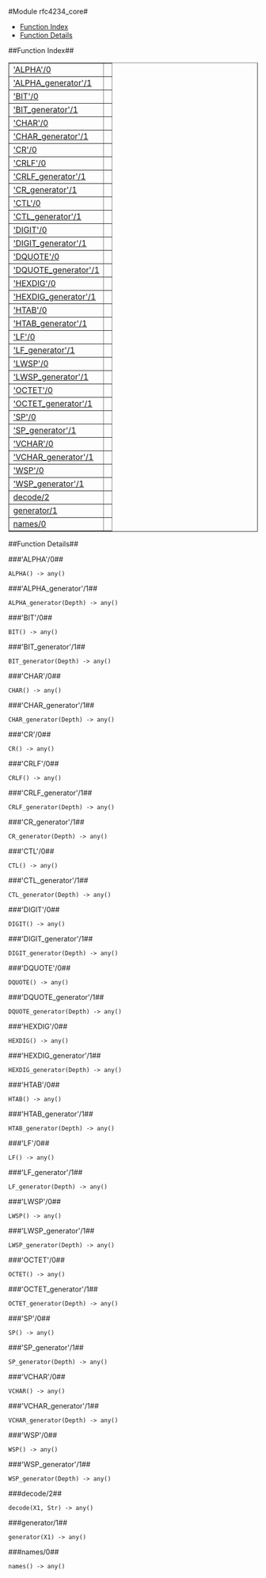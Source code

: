 

#Module rfc4234_core#
* [Function Index](#index)
* [Function Details](#functions)


<a name="index"></a>

##Function Index##


<table width="100%" border="1" cellspacing="0" cellpadding="2" summary="function index"><tr><td valign="top"><a href="#ALPHA-0">'ALPHA'/0</a></td><td></td></tr><tr><td valign="top"><a href="#ALPHA_generator-1">'ALPHA_generator'/1</a></td><td></td></tr><tr><td valign="top"><a href="#BIT-0">'BIT'/0</a></td><td></td></tr><tr><td valign="top"><a href="#BIT_generator-1">'BIT_generator'/1</a></td><td></td></tr><tr><td valign="top"><a href="#CHAR-0">'CHAR'/0</a></td><td></td></tr><tr><td valign="top"><a href="#CHAR_generator-1">'CHAR_generator'/1</a></td><td></td></tr><tr><td valign="top"><a href="#CR-0">'CR'/0</a></td><td></td></tr><tr><td valign="top"><a href="#CRLF-0">'CRLF'/0</a></td><td></td></tr><tr><td valign="top"><a href="#CRLF_generator-1">'CRLF_generator'/1</a></td><td></td></tr><tr><td valign="top"><a href="#CR_generator-1">'CR_generator'/1</a></td><td></td></tr><tr><td valign="top"><a href="#CTL-0">'CTL'/0</a></td><td></td></tr><tr><td valign="top"><a href="#CTL_generator-1">'CTL_generator'/1</a></td><td></td></tr><tr><td valign="top"><a href="#DIGIT-0">'DIGIT'/0</a></td><td></td></tr><tr><td valign="top"><a href="#DIGIT_generator-1">'DIGIT_generator'/1</a></td><td></td></tr><tr><td valign="top"><a href="#DQUOTE-0">'DQUOTE'/0</a></td><td></td></tr><tr><td valign="top"><a href="#DQUOTE_generator-1">'DQUOTE_generator'/1</a></td><td></td></tr><tr><td valign="top"><a href="#HEXDIG-0">'HEXDIG'/0</a></td><td></td></tr><tr><td valign="top"><a href="#HEXDIG_generator-1">'HEXDIG_generator'/1</a></td><td></td></tr><tr><td valign="top"><a href="#HTAB-0">'HTAB'/0</a></td><td></td></tr><tr><td valign="top"><a href="#HTAB_generator-1">'HTAB_generator'/1</a></td><td></td></tr><tr><td valign="top"><a href="#LF-0">'LF'/0</a></td><td></td></tr><tr><td valign="top"><a href="#LF_generator-1">'LF_generator'/1</a></td><td></td></tr><tr><td valign="top"><a href="#LWSP-0">'LWSP'/0</a></td><td></td></tr><tr><td valign="top"><a href="#LWSP_generator-1">'LWSP_generator'/1</a></td><td></td></tr><tr><td valign="top"><a href="#OCTET-0">'OCTET'/0</a></td><td></td></tr><tr><td valign="top"><a href="#OCTET_generator-1">'OCTET_generator'/1</a></td><td></td></tr><tr><td valign="top"><a href="#SP-0">'SP'/0</a></td><td></td></tr><tr><td valign="top"><a href="#SP_generator-1">'SP_generator'/1</a></td><td></td></tr><tr><td valign="top"><a href="#VCHAR-0">'VCHAR'/0</a></td><td></td></tr><tr><td valign="top"><a href="#VCHAR_generator-1">'VCHAR_generator'/1</a></td><td></td></tr><tr><td valign="top"><a href="#WSP-0">'WSP'/0</a></td><td></td></tr><tr><td valign="top"><a href="#WSP_generator-1">'WSP_generator'/1</a></td><td></td></tr><tr><td valign="top"><a href="#decode-2">decode/2</a></td><td></td></tr><tr><td valign="top"><a href="#generator-1">generator/1</a></td><td></td></tr><tr><td valign="top"><a href="#names-0">names/0</a></td><td></td></tr></table>


<a name="functions"></a>

##Function Details##

<a name="ALPHA-0"></a>

###'ALPHA'/0##


`ALPHA() -> any()`

<a name="ALPHA_generator-1"></a>

###'ALPHA_generator'/1##


`ALPHA_generator(Depth) -> any()`

<a name="BIT-0"></a>

###'BIT'/0##


`BIT() -> any()`

<a name="BIT_generator-1"></a>

###'BIT_generator'/1##


`BIT_generator(Depth) -> any()`

<a name="CHAR-0"></a>

###'CHAR'/0##


`CHAR() -> any()`

<a name="CHAR_generator-1"></a>

###'CHAR_generator'/1##


`CHAR_generator(Depth) -> any()`

<a name="CR-0"></a>

###'CR'/0##


`CR() -> any()`

<a name="CRLF-0"></a>

###'CRLF'/0##


`CRLF() -> any()`

<a name="CRLF_generator-1"></a>

###'CRLF_generator'/1##


`CRLF_generator(Depth) -> any()`

<a name="CR_generator-1"></a>

###'CR_generator'/1##


`CR_generator(Depth) -> any()`

<a name="CTL-0"></a>

###'CTL'/0##


`CTL() -> any()`

<a name="CTL_generator-1"></a>

###'CTL_generator'/1##


`CTL_generator(Depth) -> any()`

<a name="DIGIT-0"></a>

###'DIGIT'/0##


`DIGIT() -> any()`

<a name="DIGIT_generator-1"></a>

###'DIGIT_generator'/1##


`DIGIT_generator(Depth) -> any()`

<a name="DQUOTE-0"></a>

###'DQUOTE'/0##


`DQUOTE() -> any()`

<a name="DQUOTE_generator-1"></a>

###'DQUOTE_generator'/1##


`DQUOTE_generator(Depth) -> any()`

<a name="HEXDIG-0"></a>

###'HEXDIG'/0##


`HEXDIG() -> any()`

<a name="HEXDIG_generator-1"></a>

###'HEXDIG_generator'/1##


`HEXDIG_generator(Depth) -> any()`

<a name="HTAB-0"></a>

###'HTAB'/0##


`HTAB() -> any()`

<a name="HTAB_generator-1"></a>

###'HTAB_generator'/1##


`HTAB_generator(Depth) -> any()`

<a name="LF-0"></a>

###'LF'/0##


`LF() -> any()`

<a name="LF_generator-1"></a>

###'LF_generator'/1##


`LF_generator(Depth) -> any()`

<a name="LWSP-0"></a>

###'LWSP'/0##


`LWSP() -> any()`

<a name="LWSP_generator-1"></a>

###'LWSP_generator'/1##


`LWSP_generator(Depth) -> any()`

<a name="OCTET-0"></a>

###'OCTET'/0##


`OCTET() -> any()`

<a name="OCTET_generator-1"></a>

###'OCTET_generator'/1##


`OCTET_generator(Depth) -> any()`

<a name="SP-0"></a>

###'SP'/0##


`SP() -> any()`

<a name="SP_generator-1"></a>

###'SP_generator'/1##


`SP_generator(Depth) -> any()`

<a name="VCHAR-0"></a>

###'VCHAR'/0##


`VCHAR() -> any()`

<a name="VCHAR_generator-1"></a>

###'VCHAR_generator'/1##


`VCHAR_generator(Depth) -> any()`

<a name="WSP-0"></a>

###'WSP'/0##


`WSP() -> any()`

<a name="WSP_generator-1"></a>

###'WSP_generator'/1##


`WSP_generator(Depth) -> any()`

<a name="decode-2"></a>

###decode/2##


`decode(X1, Str) -> any()`

<a name="generator-1"></a>

###generator/1##


`generator(X1) -> any()`

<a name="names-0"></a>

###names/0##


`names() -> any()`

